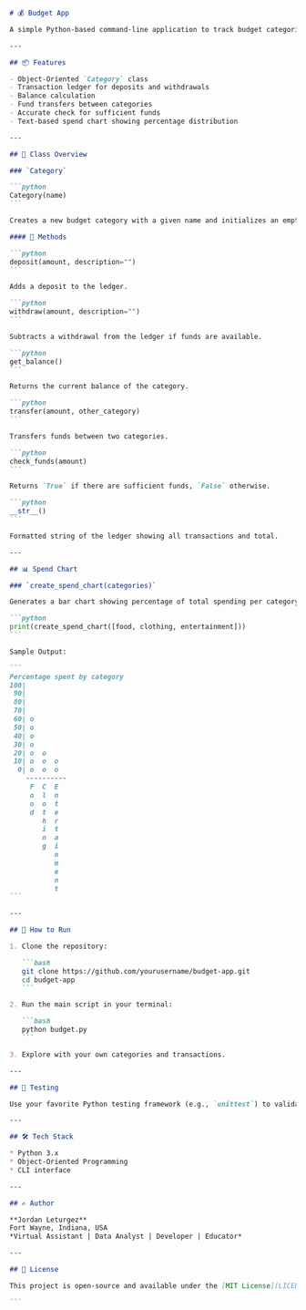 ````markdown
# 💰 Budget App

A simple Python-based command-line application to track budget categories (like Food, Clothing, etc.) using object-oriented programming. It allows users to deposit, withdraw, transfer funds, and visualize category-wise spending with a vertical bar chart.

---

## 📦 Features

- Object-Oriented `Category` class
- Transaction ledger for deposits and withdrawals
- Balance calculation
- Fund transfers between categories
- Accurate check for sufficient funds
- Text-based spend chart showing percentage distribution

---

## 🧠 Class Overview

### `Category`

```python
Category(name)
```

Creates a new budget category with a given name and initializes an empty ledger.

#### 🔹 Methods

```python
deposit(amount, description="")
```

Adds a deposit to the ledger.

```python
withdraw(amount, description="")
```

Subtracts a withdrawal from the ledger if funds are available.

```python
get_balance()
```

Returns the current balance of the category.

```python
transfer(amount, other_category)
```

Transfers funds between two categories.

```python
check_funds(amount)
```

Returns `True` if there are sufficient funds, `False` otherwise.

```python
__str__()
```

Formatted string of the ledger showing all transactions and total.

---

## 📊 Spend Chart

### `create_spend_chart(categories)`

Generates a bar chart showing percentage of total spending per category.

```python
print(create_spend_chart([food, clothing, entertainment]))
```

Sample Output:

```
Percentage spent by category
100|          
 90|          
 80|          
 70|          
 60| o        
 50| o        
 40| o        
 30| o        
 20| o  o     
 10| o  o  o  
  0| o  o  o  
    ----------
     F  C  E  
     o  l  n  
     o  o  t  
     d  t  e  
        h  r  
        i  t  
        n  a  
        g  i  
           n  
           m  
           e  
           n  
           t  
```

---

## 🚀 How to Run

1. Clone the repository:

   ```bash
   git clone https://github.com/yourusername/budget-app.git
   cd budget-app
   ```

2. Run the main script in your terminal:

   ```bash
   python budget.py
   ```

3. Explore with your own categories and transactions.

---

## 🧪 Testing

Use your favorite Python testing framework (e.g., `unittest`) to validate each method. Integration with FreeCodeCamp’s test suite is also supported for learners.

---

## 🛠️ Tech Stack

* Python 3.x
* Object-Oriented Programming
* CLI interface

---

## ✍️ Author

**Jordan Leturgez**
Fort Wayne, Indiana, USA
*Virtual Assistant | Data Analyst | Developer | Educator*

---

## 📄 License

This project is open-source and available under the [MIT License](LICENSE).

```
